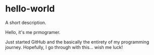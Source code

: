 # hello-world
A short description.

Hello, it's me prmogramer.

Just started GitHub and the basically the entirety of my programming journey.
Hopefully, I go through with this... wish me luck!
